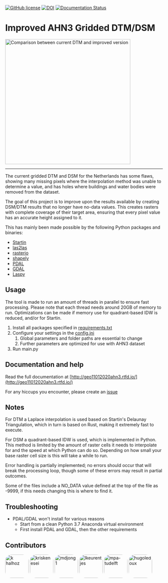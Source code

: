 [![GitHub license](https://img.shields.io/github/license/tudelft3d/geo1101.2020.ahn3)](https://github.com/tudelft3d/geo1101.2020.ahn3/blob/master/LICENSE) [![DOI](https://zenodo.org/badge/273226804.svg)](https://zenodo.org/badge/latestdoi/273226804) [![Documentation Status](https://readthedocs.org/projects/geo11012020ahn3/badge/?version=latest)](https://geo11012020ahn3.readthedocs.io/en/latest/?badge=latest)

# Improved AHN3 Gridded DTM/DSM

<img src="data/images/comparison_old_new.gif" height="400px" alt="Comparison between current DTM and improved version"/>  

---

The current gridded DTM and DSM for the Netherlands has some flaws, showing many missing pixels where the interpolation
method was unable to determine a value, and has holes where buildings and water bodies were removed from the dataset.

The goal of this project is to improve upon the results available by creating DSM/DTM results that no longer have no-data
values. This creates rasters with complete coverage of their target area, ensuring that every pixel value has an accurate
height assigned to it.

This has mainly been made possible by the following Python packages and binaries:  

- [Startin](https://github.com/hugoledoux/startin_python)
- [las2las](https://rapidlasso.com/lastools/las2las/)
- [rasterio](https://rasterio.readthedocs.io/en/latest/)
- [shapely](https://shapely.readthedocs.io/en/latest/manual.html)
- [PDAL](https://pdal.io/)
- [GDAL](https://gdal.org/)
- [Laspy](https://laspy.readthedocs.io/en/latest/)


## Usage

The tool is made to run an amount of threads in parallel to ensure fast processing. Please note that each thread needs
around 20GB of memory to run. Optimizations can be made if memory use for quadrant-based IDW is reduced, and/or for Startin.

1. Install all packages specified in [requirements.txt](requirements.txt)
1. Configure your settings in the [config.ini](config.ini)
    1. Global parameters and folder paths are essential to change
    1. Further parameters are optimized for use with AHN3 dataset
1. Run main.py

## Documentation and help
Read the full documentation at [http://geo11012020ahn3.rtfd.io/](http://geo11012020ahn3.rtfd.io/)

For any hiccups you encounter, please create an [issue](/issues)

## Notes
For DTM a Laplace interpolation is used based on Startin's Delaunay Triangulation, which in turn is based on Rust, making
it extremely fast to execute.

For DSM a quadrant-based IDW is used, which is implemented in Python. This method is limited by the amount of raster cells
it needs to interpolate for and the speed at which Python can do so. Depending on how small your base raster cell size is
this will take a while to run.

Error handling is partially implemented; no errors should occur that will break the processing loop, though some of
these errors may result in partial outcomes.

Some of the files include a NO_DATA value defined at the top of the file as -9999, if this needs changing this is where
to find it.

## Troubleshooting  

- PDAL/GDAL won't install for various reasons
    - Start from a clean Python 3.7 Anaconda virtual environment
    - First install PDAL and GDAL, then the other requirements

## Contributors
<a href="https://github.com/khalhoz"><img src="https://avatars3.githubusercontent.com/u/45310130?s=400&v=4" alt="k  halhoz" height="75px" style="border-radius:20px"></a>
<a href="https://github.com/kriskenesei"><img src="https://avatars1.githubusercontent.com/u/33285109?s=400&v=4" alt="kriskenesei" height="75px" style="border-radius:20px"></a>
<a href="https://github.com/mdjong1"><img src="https://avatars3.githubusercontent.com/u/4410453?s=460&u=237764227f8e0120c09d1ee7ba68a8ec05de57b5&v=4" alt="mdjong1" height="75px" style="border-radius:20px"></a>
<a href="https://github.com/lkeurentjes"><img src="https://avatars1.githubusercontent.com/u/43202623?s=460&u=4444f9995c4524bf129ae418df178a7a55d19d1b&v=4" alt="lkeurentjes" height="75px" style="border-radius:20px"></a>
<a href="https://github.com/mpa-tudelft"><img src="https://avatars2.githubusercontent.com/u/63740918?s=460&v=4" alt="mpa-tudelft" height="75px" style="border-radius:20px"></a>
<a href="https://github.com/hugoledoux"><img src="https://avatars3.githubusercontent.com/u/1546518?s=460&u=d2e1fa9dabc69e71793739e739f6bac7ce24a1b9&v=4" alt="hugoledoux" height="75px" style="border-radius:20px"></a>

